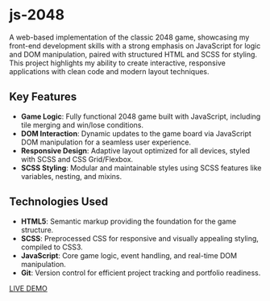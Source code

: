 # js-2048

A web-based implementation of the classic 2048 game, showcasing my front-end development skills with a strong emphasis on JavaScript for logic and DOM manipulation, paired with structured HTML and SCSS for styling. This project highlights my ability to create interactive, responsive applications with clean code and modern layout techniques.

## Key Features

  - **Game Logic**: Fully functional 2048 game built with JavaScript, including tile merging and win/lose conditions.  
  - **DOM Interaction**: Dynamic updates to the game board via JavaScript DOM manipulation for a seamless user experience.  
  - **Responsive Design**: Adaptive layout optimized for all devices, styled with SCSS and CSS Grid/Flexbox.  
  - **SCSS Styling**: Modular and maintainable styles using SCSS features like variables, nesting, and mixins.  

## Technologies Used

  - **HTML5**: Semantic markup providing the foundation for the game structure.  
  - **SCSS**: Preprocessed CSS for responsive and visually appealing styling, compiled to CSS3.  
  - **JavaScript**: Core game logic, event handling, and real-time DOM manipulation.  
  - **Git**: Version control for efficient project tracking and portfolio readiness.  

[LIVE DEMO](https://bohdandymydiuk.github.io/js-2048/)
